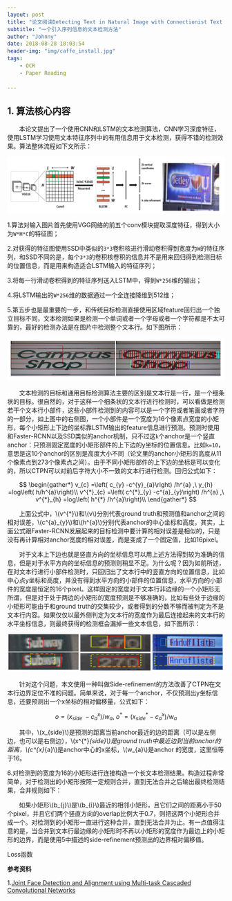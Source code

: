 ```yaml
---
layout: post
title: "论文阅读Detecting Text in Natural Image with Connectionist Text Proposal Network"
subtitle: "一个引入序列信息的文本检测方法"
author: "Johnny"
date: 2018-08-28 18:03:54
header-img: "img/caffe_install.jpg"
tags: 
    - OCR
    - Paper Reading
    
---
```


## 1. 算法核心内容  ##

&#160; &#160; &#160; &#160;本论文提出了一个使用CNN和LSTM的文本检测算法，CNN学习深度特征，使用LSTM学习使用文本特征序列中的有用信息用于文本检测，获得不错的检测效果。算法整体流程如下文所示：

![java-javascript](/img/in-post/paper-ctpn/architecture.png)


1.算法对输入图片首先使用VGG网络的前五个conv模块提取深度特征，得到大小为`W*H*C`的特征图；

2.对获得的特征图使用SSD中类似的`3*3`卷积核进行滑动卷积得到宽度为`W`的特征序列，和SSD不同的是，每个`3*3`的卷积核卷积的信息并不是用来回归得到检测目标的位置信息，而是用来构造适合LSTM输入的特征序列；

3.将每一行滑动卷积得到的特征序列送入LSTM中，得到`W*256`维的输出；

4.将LSTM输出的`W*256`维的数据通过一个全连接降维到512维；

5.第五步也是最重要的一步，和传统目标检测直接使用区域feature回归出一个独立目标不同，文本检测如果是检测一个单词或者一个字母或者一个字符都是不太可靠的，最好的检测办法是在图片中检测整个文本行。如下图所示：

![java-javascript](/img/in-post/paper-ctpn/difference.png)

&#160; &#160; &#160; &#160;文本检测的目标和通用目标检测算法主要的区别是文本行是一行，是一个细条状的目标。很自然的，对于这样一个细条状的文本行进行检测时，可以看做是检测若干个文本行小部件，这些小部件检测到的内容可以是一个字符或者笔画或者字符的一部分，如上图中的右侧图，一个小部件是一个宽度为16个像素点宽度的小矩形，每个小矩形上下边的坐标靠LSTM输出的feature信息进行预测。预测时使用和Faster-RCNN以及SSD类似的anchor机制，只不过这`k`个anchor是一个竖直anchor：只预测固定宽度的小矩形部件的上下边的y坐标的位置信息。比如`k=10`，意思是这10个anchor的区别是高度大小不同（论文里的anchor小矩形的高度从11个像素点到273个像素点之间）。由于不同小矩形部件的上下边的坐标是可以变化的，所以CTPN可以对前后字符大小不一致的文本行进行检测。回归公式如下：

$$ \begin{gather*}
v_{c} =\left( c_{y} -c^{y}_{a}\right) /h^{a} ,\ y_{h} =log\left( h/h^{a}\right)\\
v^{*}_{c} =\left( c^{*}_{y} -c^{a}_{y}\right) /h^{a} ,\ v^{*}_{h} =log\left( h^{*} /h^{a}\right)\\
\end{gather*} $$

&#160; &#160; &#160; &#160;上面公式中，\\(v^{*}\\)和\\(v\\)分别代表ground truth和预测值和anchor之间的相对误差，\\(c^{a}_{y}\\)和\\(h^{a}\\)分别代表anchor的中心坐标和高度。其实，上面公式跟Faster-RCNN发展起来的目标检测中要计算的相对误差是相似的，只是没有再计算相对anchor宽度的相对误差，而是变成了一个固定值，比如16pixel。

&#160; &#160; &#160; &#160;对于文本上下边也就是竖直方向的坐标信息可以用上述方法得到较为准确的信息，但是对于水平方向的坐标信息的预测则稍显不足。为什么呢？因为如前所述，在对文本行进行小部件检测时，只回归出了文本行中的竖直方向的位置信息，比如中心点y坐标和高度，并没有得到水平方向的小部件的位置信息，水平方向的小部件的宽度是恒定的16个pixel。这样固定的宽度对于文本行非边缘的一个小矩形无所谓，但是对于处于两边的小矩形的宽度预测是不够准确的，比如有些处于边缘的小矩形可能由于和ground truth的交集较少，或者得到的分数不够而被判定为不是文本行内容。如果仅仅以最外侧判定为文本行的宽度作为最后连接起来的文本行的水平坐标信息，则最终获得的检测框会漏掉一些文本信息，如下图所示：

![java-javascript](/img/in-post/paper-ctpn/side.png)

&#160; &#160; &#160; &#160;针对这个问题，本文使用一种叫做Side-refinement的方法改善了CTPN在文本行边界定位不准的问题。简单来说，对于每一个anchor，不仅预测出y坐标信息，还要预测出一个x坐标的相对偏移量，公式如下：

$$ \begin{equation*}
o=\left( x_{side} \ -c^{x}_{a}\right) /w_{a} ,\ o^{*} =\left( x^{*}_{side} -c^{x}_{a}\right) /w_{a}
\end{equation*} $$

&#160; &#160; &#160; &#160;其中，\\(x_{side}\\)是预测的距离当前anchor最近的边的距离（可以是左侧边，也可以是右侧边），\\(x^{*}_{side}\\)是ground truth中最近边到当前anchor的距离，\\(c^{x}_{a}\\)是anchor中心的x坐标，\\(w_{a}\\)是anchor 的宽度，这里恒等于16。

6.对检测到的宽度为16的小矩形进行连接构造一个长文本检测结果。构造过程非常简单，对于检测出的小矩形按照一定规则合并，直到无法合并之后输出最终检测结果，合并规则如下：

&#160; &#160; &#160; &#160;如果小矩形\\(b_{j}\\)是\\(b_{i}\\)最近的相邻小矩形，且它们之间的距离小于50个pixel，并且它们两个竖直方向的overlap比例大于0.7，则把这两个小矩形合并成一个。对检测到的小矩形一直进行这种合并，直到无法合并为止。有一点值得注意的是，当合并到文本行最边缘的小矩形时不再以小矩形的宽度作为最边上的小矩形的边界，而是使用5中描述的side-refinement预测出的边界相对偏移值。

Loss函数





**参考资料**


 1.[Joint Face Detection and Alignment using Multi-task Cascaded Convolutional Networks][1]

 


  [1]: https://kpzhang93.github.io/MTCNN_face_detection_alignment/paper/spl.pdf